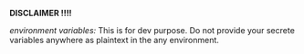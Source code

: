 **DISCLAIMER !!!!**



*environment variables:* This is for dev purpose. Do not provide your secrete variables anywhere as plaintext in the any environment.
